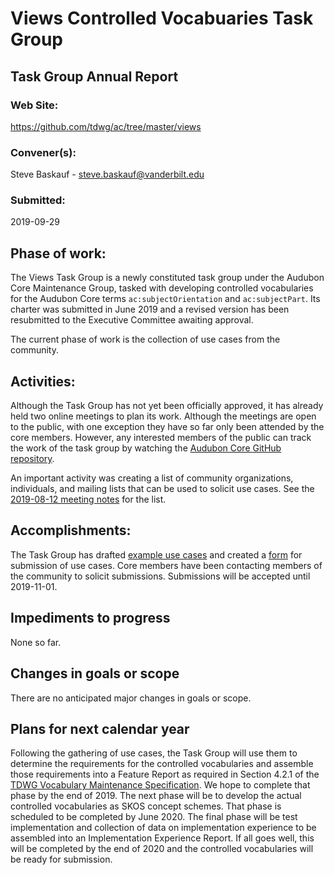 # Views Controlled Vocabuaries Task Group

## Task Group Annual Report

### Web Site:
https://github.com/tdwg/ac/tree/master/views

### Convener(s):
Steve Baskauf - steve.baskauf@vanderbilt.edu

### Submitted:
2019-09-29

## Phase of work:
The Views Task Group is a newly constituted task group under the Audubon Core Maintenance Group, tasked with developing controlled vocabularies for the Audubon Core terms `ac:subjectOrientation` and `ac:subjectPart`.  Its charter was submitted in June 2019 and a revised version has been resubmitted to the Executive Committee awaiting approval.

The current phase of work is the collection of use cases from the community.

## Activities:
Although the Task Group has not yet been officially approved, it has already held two online meetings to plan its work.  Although the meetings are open to the public, with one exception they have so far only been attended by the core members.  However, any interested members of the public can track the work of the task group by watching the [Audubon Core GitHub repository](https://github.com/tdwg/ac).

An important activity was creating a list of community organizations, individuals, and mailing lists that can be used to solicit use cases. See the [2019-08-12 meeting notes](https://github.com/tdwg/ac/blob/master/views/historical/vcv-notes-2019-09-09.pdf) for the list.

## Accomplishments:
The Task Group has drafted [example use cases](https://github.com/tdwg/ac/blob/master/views/use-case-examples.md) and created a [form](https://docs.google.com/forms/d/e/1FAIpQLSdR7fsy7DbdBT2jflQ-3NEbtYKYnO2Hq3x24RDxw3D0PbcYDQ/viewform?usp=sf_link) for submission of use cases. Core members have been contacting members of the community to solicit submissions. Submissions will be accepted until 2019-11-01.  

## Impediments to progress
None so far.

## Changes in goals or scope
There are no anticipated major changes in goals or scope.

## Plans for next calendar year
Following the gathering of use cases, the Task Group will use them to determine the requirements for the controlled vocabularies and assemble those requirements into a Feature Report as required in Section 4.2.1 of the [TDWG Vocabulary Maintenance Specification](https://github.com/tdwg/vocab/blob/master/vms/maintenance-specification.md).  We hope to complete that phase by the end of 2019.  The next phase will be to develop the actual controlled vocabularies as SKOS concept schemes.  That phase is scheduled to be completed by June 2020.  The final phase will be test implementation and collection of data on implementation experience to be assembled into an Implementation Experience Report.  If all goes well, this will be completed by the end of 2020 and the controlled vocabularies will be ready for submission.
